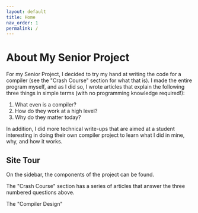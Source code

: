 ```yaml
---
layout: default
title: Home
nav_order: 1
permalink: /
---
```


# About My Senior Project

For my Senior Project, I decided to try my hand at writing the code for a compiler (see the "Crash Course" section 
for what that is). I made the entire program myself, and as I did so, I wrote articles that explain the following
three things in simple terms (with no programming knowledge required!):

1. What even is a compiler? 
3. How do they work at a high level?
2. Why do they matter today?

In addition, I did more technical write-ups that are aimed at a student interesting in doing their own compiler project
to learn what I did in mine, why, and how it works. 

## Site Tour

On the sidebar, the components of the project can be found. 

The "Crash Course" section has a series of articles that answer the three numbered questions above. 

The "Compiler Design" 